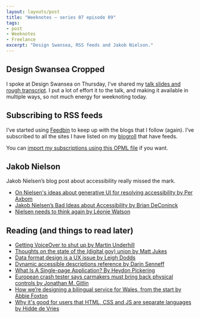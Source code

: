 ```yaml
---
layout: layouts/post
title: "Weeknotes – series 07 episode 09"
tags:
- post
- Weeknotes
- Freelance
excerpt: "Design Swansea, RSS feeds and Jakob Nielson."
---
```


## Design Swansea Cropped

I spoke at Design Swansea on Thursday, I’ve shared my [talk slides and rough transcript](/blog/3-interaction-design-things/). I put a lot of effort it to the talk, and making it available in multiple ways, so not much energy for weeknoting today.

## Subscribing to RSS feeds

I’ve started using [Feedbin](https://feedbin.com/) to keep up with the blogs that I follow (again). I’ve subscribed to all the sites I have listed on my [blogroll](/blogroll) that have feeds.

You can [import my subscriptions using this OPML file](/subscriptions.xml) if you want.

## Jakob Nielson

Jakob Nielsen’s blog post about accessibility really missed the mark.

- [On Nielsen's ideas about generative UI for resolving accessibility by Per Axbom](https://axbom.com/nielsen-generative-ui-failure/)
- [Jakob Nielsen’s Bad Ideas about Accessibility by Brian DeConinck](https://www.briandeconinck.com/jakob-nielsens-bad-ideas-about-accessibility/)
- [Nielsen needs to think again by Léonie Watson](https://tink.uk/nielsen-needs-to-think-again/)

## Reading (and things to read later)

- [Getting VoiceOver to shut up by Martin Underhill](https://www.tempertemper.net/blog/getting-voiceover-to-shut-up)
- [Thoughts on the state of the (digital gov) union by Matt Jukes](https://digitalbydefault.com/2024/02/29/old-man-yells-at-cloud-digital-gov-edition/)
- [Data format design is a UX issue by Leigh Dodds](https://blog.ldodds.com/2024/03/02/data-format-design-is-a-ux-issue/)
- [Dynamic accessible descriptions reference by Darin Senneff](https://www.darins.page/articles/dynamic-accessible-descriptions-reference)
- [What Is A Single-page Application? By Heydon Pickering](https://heydonworks.com/article/what-is-a-single-page-application/)
- [European crash tester says carmakers must bring back physical controls by Jonathan M. Gitlin](https://arstechnica.com/cars/2024/03/carmakers-must-bring-back-buttons-to-get-good-safety-scores-in-europe/)
- [How we’re designing a bilingual service for Wales, from the start by Abbie Foxton](https://designnotes.blog.gov.uk/2024/03/05/how-were-designing-a-bilingual-service-for-wales-from-the-start/)
- [Why it's good for users that HTML, CSS and JS are separate languages by Hidde de Vries](https://hidde.blog/why-its-good-for-users-that-html-css-and-js-are-separate-languages/)

